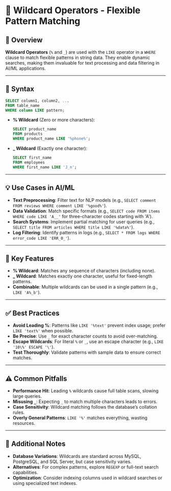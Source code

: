 # 🌈 Wildcard Operators - Flexible Pattern Matching

## 🌟 Overview

**Wildcard Operators** (`%` and `_`) are used with the `LIKE` operator in a `WHERE` clause to match flexible patterns in string data. They enable dynamic searches, making them invaluable for text processing and data filtering in AI/ML applications.

---

## 📜 Syntax

```sql
SELECT column1, column2, ...
FROM table_name
WHERE column LIKE pattern;
```

- **% Wildcard** (Zero or more characters):
  ```sql
  SELECT product_name
  FROM products
  WHERE product_name LIKE '%phone%';
  ```
- **_ Wildcard** (Exactly one character):
  ```sql
  SELECT first_name
  FROM employees
  WHERE first_name LIKE 'J_n';
  ```

---

## 💡 Use Cases in AI/ML

- **Text Preprocessing**: Filter text for NLP models (e.g., `SELECT comment FROM reviews WHERE comment LIKE '%good%'`).
- **Data Validation**: Match specific formats (e.g., `SELECT code FROM items WHERE code LIKE 'A__'` for three-character codes starting with 'A').
- **Search Systems**: Implement partial matching for user queries (e.g., `SELECT title FROM articles WHERE title LIKE '%data%'`).
- **Log Filtering**: Identify patterns in logs (e.g., `SELECT * FROM logs WHERE error_code LIKE 'ERR_0_'`).

---

## 🔑 Key Features

- **% Wildcard**: Matches any sequence of characters (including none).
- **_ Wildcard**: Matches exactly one character, useful for fixed-length patterns.
- **Combinable**: Multiple wildcards can be used in a single pattern (e.g., `LIKE 'A%_b'`).

---

## ✅ Best Practices

- **Avoid Leading %**: Patterns like `LIKE '%text'` prevent index usage; prefer `LIKE 'text%'` when possible.
- **Be Precise**: Use `_` for exact character counts to avoid over-matching.
- **Escape Wildcards**: For literal `%` or `_`, use an escape character (e.g., `LIKE '10\%' ESCAPE '\'`).
- **Test Thoroughly**: Validate patterns with sample data to ensure correct matches.

---

## ⚠️ Common Pitfalls

- **Performance Hit**: Leading `%` wildcards cause full table scans, slowing large queries.
- **Misusing `_`**: Expecting `_` to match multiple characters leads to errors.
- **Case Sensitivity**: Wildcard matching follows the database’s collation rules.
- **Overly General Patterns**: `LIKE '%'` matches everything, wasting resources.

---

## 📝 Additional Notes

- **Database Variations**: Wildcards are standard across MySQL, PostgreSQL, and SQL Server, but case sensitivity varies.
- **Alternatives**: For complex patterns, explore `REGEXP` or full-text search capabilities.
- **Optimization**: Consider indexing columns used in wildcard searches or using specialized text indexes.